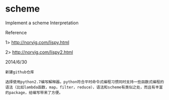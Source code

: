 scheme
======

Implement a scheme Interpretation

Reference

1> http://norvig.com/lispy.html

2> http://norvig.com/lispy2.html

2014/6/30 

	新建github仓库

	选择使用python2.7编写解释器。python符合平时命令式编程习惯同时支持一些函数式编程的语法（比如lambda函数，map，filter，reduce），语法和scheme有类似之处，而且有丰富的package，给编写带来了方便。